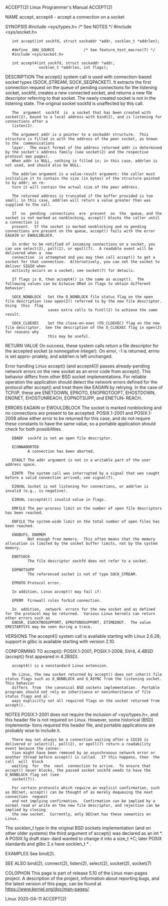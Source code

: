 ACCEPT(2)                                                           Linux Programmer's Manual                                                          ACCEPT(2)

NAME
       accept, accept4 - accept a connection on a socket

SYNOPSIS
       #include <sys/types.h>          /* See NOTES */
       #include <sys/socket.h>

       int accept(int sockfd, struct sockaddr *addr, socklen_t *addrlen);

       #define _GNU_SOURCE             /* See feature_test_macros(7) */
       #include <sys/socket.h>

       int accept4(int sockfd, struct sockaddr *addr,
                   socklen_t *addrlen, int flags);

DESCRIPTION
       The accept() system call is used with connection-based socket types (SOCK_STREAM, SOCK_SEQPACKET).  It extracts the first connection request on the queue
       of pending connections for the listening socket, sockfd, creates a new connected socket, and returns a new file descriptor referring to that socket.  The
       newly created socket is not in the listening state.  The original socket sockfd is unaffected by this call.

       The  argument  sockfd  is  a socket that has been created with socket(2), bound to a local address with bind(2), and is listening for connections after a
       listen(2).

       The argument addr is a pointer to a sockaddr structure.  This structure is filled in with the address of the peer socket, as known to the  communications
       layer.  The exact format of the address returned addr is determined by the socket's address family (see socket(2) and the respective protocol man pages).
       When addr is NULL, nothing is filled in; in this case, addrlen is not used, and should also be NULL.

       The addrlen argument is a value-result argument: the caller must initialize it to contain the size (in bytes) of the structure pointed to by addr; on re‐
       turn it will contain the actual size of the peer address.

       The returned address is truncated if the buffer provided is too small; in this case, addrlen will return a value greater than was supplied to the call.

       If  no  pending  connections  are  present  on  the  queue, and the socket is not marked as nonblocking, accept() blocks the caller until a connection is
       present.  If the socket is marked nonblocking and no pending connections are present on the queue, accept() fails with the error EAGAIN or EWOULDBLOCK.

       In order to be notified of incoming connections on a socket, you can use select(2), poll(2), or epoll(7).  A readable event will be delivered when a  new
       connection  is attempted and you may then call accept() to get a socket for that connection.  Alternatively, you can set the socket to deliver SIGIO when
       activity occurs on a socket; see socket(7) for details.

       If flags is 0, then accept4() is the same as accept().  The following values can be bitwise ORed in flags to obtain different behavior:

       SOCK_NONBLOCK   Set the O_NONBLOCK file status flag on the open file description (see open(2)) referred to by the new file descriptor.  Using  this  flag
                       saves extra calls to fcntl(2) to achieve the same result.

       SOCK_CLOEXEC    Set the close-on-exec (FD_CLOEXEC) flag on the new file descriptor.  See the description of the O_CLOEXEC flag in open(2) for reasons why
                       this may be useful.

RETURN VALUE
       On success, these system calls return a file descriptor for the accepted socket (a nonnegative integer).  On error, -1 is returned, errno is  set  appro‐
       priately, and addrlen is left unchanged.

   Error handling
       Linux  accept() (and accept4()) passes already-pending network errors on the new socket as an error code from accept().  This behavior differs from other
       BSD socket implementations.  For reliable operation the application should detect the network errors defined for the protocol after  accept()  and  treat
       them  like  EAGAIN by retrying.  In the case of TCP/IP, these are ENETDOWN, EPROTO, ENOPROTOOPT, EHOSTDOWN, ENONET, EHOSTUNREACH, EOPNOTSUPP, and ENETUN‐
       REACH.

ERRORS
       EAGAIN or EWOULDBLOCK
              The socket is marked nonblocking and no connections are present to be accepted.  POSIX.1-2001 and POSIX.1-2008 allow either error to  be  returned
              for this case, and do not require these constants to have the same value, so a portable application should check for both possibilities.

       EBADF  sockfd is not an open file descriptor.

       ECONNABORTED
              A connection has been aborted.

       EFAULT The addr argument is not in a writable part of the user address space.

       EINTR  The system call was interrupted by a signal that was caught before a valid connection arrived; see signal(7).

       EINVAL Socket is not listening for connections, or addrlen is invalid (e.g., is negative).

       EINVAL (accept4()) invalid value in flags.

       EMFILE The per-process limit on the number of open file descriptors has been reached.

       ENFILE The system-wide limit on the total number of open files has been reached.

       ENOBUFS, ENOMEM
              Not enough free memory.  This often means that the memory allocation is limited by the socket buffer limits, not by the system memory.

       ENOTSOCK
              The file descriptor sockfd does not refer to a socket.

       EOPNOTSUPP
              The referenced socket is not of type SOCK_STREAM.

       EPROTO Protocol error.

       In addition, Linux accept() may fail if:

       EPERM  Firewall rules forbid connection.

       In  addition,  network  errors for the new socket and as defined for the protocol may be returned.  Various Linux kernels can return other errors such as
       ENOSR, ESOCKTNOSUPPORT, EPROTONOSUPPORT, ETIMEDOUT.  The value ERESTARTSYS may be seen during a trace.

VERSIONS
       The accept4() system call is available starting with Linux 2.6.28; support in glibc is available starting with version 2.10.

CONFORMING TO
       accept(): POSIX.1-2001, POSIX.1-2008, SVr4, 4.4BSD (accept() first appeared in 4.2BSD).

       accept4() is a nonstandard Linux extension.

       On Linux, the new socket returned by accept() does not inherit file status flags such as O_NONBLOCK and O_ASYNC from the listening socket.  This behavior
       differs  from  the canonical BSD sockets implementation.  Portable programs should not rely on inheritance or noninheritance of file status flags and al‐
       ways explicitly set all required flags on the socket returned from accept().

NOTES
       POSIX.1-2001 does not require the inclusion of <sys/types.h>, and this header file is not required on Linux.  However, some historical (BSD)  implementa‐
       tions required this header file, and portable applications are probably wise to include it.

       There may not always be a connection waiting after a SIGIO is delivered or select(2), poll(2), or epoll(7) return a readability event because the connec‐
       tion might have been removed by an asynchronous network error or another thread before accept() is called.  If this happens, then  the  call  will  block
       waiting  for  the  next  connection to arrive.  To ensure that accept() never blocks, the passed socket sockfd needs to have the O_NONBLOCK flag set (see
       socket(7)).

       For certain protocols which require an explicit confirmation, such as DECnet, accept() can be thought of as merely dequeuing the next connection  request
       and not implying confirmation.  Confirmation can be implied by a normal read or write on the new file descriptor, and rejection can be implied by closing
       the new socket.  Currently, only DECnet has these semantics on Linux.

   The socklen_t type
       In the original BSD sockets implementation (and on other older systems) the third argument of accept() was declared as an int *.  A POSIX.1g draft  stan‐
       dard wanted to change it into a size_t *C; later POSIX standards and glibc 2.x have socklen_t * .

EXAMPLES
       See bind(2).

SEE ALSO
       bind(2), connect(2), listen(2), select(2), socket(2), socket(7)

COLOPHON
       This page is part of release 5.10 of the Linux man-pages project.  A description of the project, information about reporting bugs, and the latest version
       of this page, can be found at https://www.kernel.org/doc/man-pages/.

Linux                                                                      2020-04-11                                                                  ACCEPT(2)
